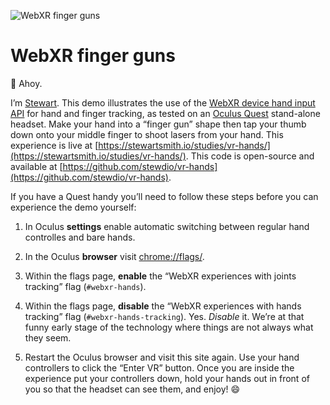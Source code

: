 ![WebXR finger guns](./media/vr-hands.gif "WebXR finger guns")  


WebXR finger guns
========================================================================
👋 Ahoy.  
  
I’m [Stewart](https://stewartsmith.io).
This demo illustrates the use of the
[WebXR device hand input API](https://github.com/immersive-web/webxr-hand-input/blob/master/explainer.md)
for hand and finger tracking,
as tested on an
[Oculus Quest](https://www.oculus.com/quest/)
stand-alone headset.
Make your hand into a “finger gun” shape
then tap your thumb down 
onto your middle finger
to shoot lasers from your hand.
This experience is live at 
[https://stewartsmith.io/studies/vr-hands/](https://stewartsmith.io/studies/vr-hands/).
This code is open-source and available at
[https://github.com/stewdio/vr-hands](https://github.com/stewdio/vr-hands).  
  
  
If you have a Quest handy
you’ll need to follow these steps before you can 
experience the demo yourself:

1. In Oculus **settings**
enable automatic switching between regular hand controlles
and bare hands.

2. In the Oculus **browser**
visit [chrome://flags/](chrome://flags/).

3. Within the flags page, **enable** the 
“WebXR experiences with joints tracking” flag
(`#webxr-hands`).

4. Within the flags page, **disable** 
the “WebXR experiences with hands tracking” flag
(`#webxr-hands-tracking`).
Yes. _Disable_ it.
We’re at that funny early stage of the technology where 
things are not always what they seem.

5. Restart the Oculus browser
and visit this site again.
Use your hand controllers 
to click the “Enter VR” button.
Once you are inside the experience put your controllers down,
hold your hands out in front of you 
so that the headset can see them,
and enjoy! 😄



